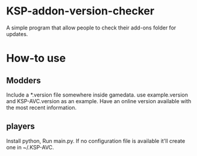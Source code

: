 KSP-addon-version-checker
=========================

A simple program that allow people to check their add-ons folder for updates.

How-to use
===
Modders
---
Include a *.version file somewhere inside gamedata.
use example.version and KSP-AVC.version as an example.
Have an online version available with the most recent information.

players
---
Install python, Run main.py.
If no configuration file is available it'll create one in ~/.KSP-AVC.

